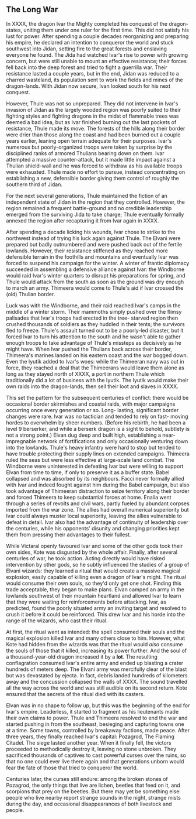 ## The Long War

In XXXX, the dragon Ivar the Mighty completed his conquest of the dragon-states, uniting them 
under one ruler for the first time.  This did not satisfy his lust for power.  After spending a 
couple decades reorganizing and preparing his empire, he declared an intention to conqueror the 
world and stuck southwest into Jidan, setting fire to the great forests and enslaving everyone he 
found.  The Jida had watched Ivar's rise to power with growing concern, but were still unable to 
mount an effective resistance; their forces fell back into the deep forest and tried to fight a 
guerrilla war.  Their resistance lasted a couple years, but in the end, Jidan was reduced to a 
charred wasteland, its population sent to work the fields and mines of the dragon-lands.  With 
Jidan now secure, Ivan looked south for his next conquest.

However, Thule was not so unprepared.  They did not intervene in Ivar's invasion of Jidan as the 
largely wooded region was poorly suited to their fighting styles and fighting dragons in the midst 
of flammable trees was deemed a bad idea, but as Ivar finished burning out the last pockets of 
resistance, Thule made its move.  The forests of the hills along their border were drier than 
those along the coast and had been burned out a couple years earlier, leaning open terrain 
adequate for their purposes.  Ivar's numerous but poorly-organized troops were taken by surprise 
by the disciplined ranks of armored Thulians bearing down on them.  Ivar attempted a massive 
counter-attack, but it made little impact against a Thulian shield-wall and he was forced to 
withdraw as his available troops were exhausted.  Thule made no effort to pursue, instead 
concentrating on establishing a new, defensible border giving them control of roughly the southern 
third of Jidan.

For the next several generations, Thule maintained the fiction of an independent state of Jidan in 
the region that they controlled.  However, the region remained a frequent battle-ground and no 
credible leadership emerged from the surviving Jida to take charge; Thule eventually formally 
annexed the region after recapturing it from Ivar again in XXXX.

After spending a decade licking his wounds, Ivar chose to strike to the northwest instead of 
trying his luck again against Thule.  The Elvani were prepared but badly outnumbered and were 
pushed back out of the fertile lowlands.  However, their resistance stiffened as they reached more 
defensible terrain in the foothills and mountains and eventually Ivar was forced to suspend his 
campaign for the winter.  A winter of frantic diplomacy succeeded in assembling a defensive 
alliance against Ivar: the Windborne would raid Ivar's winter quarters to disrupt his preparations 
for spring, and Thule would attack from the south as soon as the ground was dry enough to march an 
army.  Thimeera would come to Thule's aid if Ivar crossed the (old) Thulian border.

Luck was with the Windborne, and their raid reached Ivar's camps in the middle of a winter storm. 
Their mammoths simply pushed over the flimsy palisades that Ivar's troops had erected in the tree-
starved region then crushed thousands of soldiers as they huddled in their tents; the survivors 
fled to freeze.  Thule's assault turned out to be a poorly-led disaster, but it forced Ivar to 
turn his attention to the south and he wasn't able to gather enough troops to take advantage of 
Thule's missteps as decisively as he might have.  When Ivar pushed the Thulians back across their 
border, Thimeera's marines landed on his eastern coast and the war bogged down.  Even the Iyutik 
added to Ivar's woes: while the Thimeeran navy was out in force, they reached a deal that the 
Thimeerans would leave them alone as long as they stayed north of XXXX, a port in northern Thule 
which traditionally did a lot of business with the Iyutik.  The Iyutik would make their own raids 
into the dragon-lands, then sell their loot and slaves in XXXX.

This set the pattern for the subsequent centuries of conflict: there would be occasional border 
skirmishes and coastal raids, with major campaigns occurring once every generation or so.  Long-
lasting, significant border changes were rare.  Ivar was no tactician and tended to rely on fast-
moving hordes to overwhelm by sheer numbers.  (Before his rebirth, he had been a level 9 
berserker, and while a berserk dragon is a sight to behold, subtlety is not a strong point.) 
Elvan dug deep and built high, establishing a near-impregnable network of fortifications and only 
occasionally venturing down into the lowlands.  Thule's heavy infantry were hard to stop but 
tended to have trouble protecting their supply lines on extended campaigns.  Thimeera ruled the 
seas but were less effective at large-scale land combat.  The Windborne were uninterested in 
defeating Ivar but were willing to support Elvan from time to time, if only to preserve it as a 
buffer state.  Babel collapsed and was absorbed by its neighbours.  Facci never formally allied 
with Ivar and indeed fought against him during the Babel campaign, but also took advantage of 
Thimeeran distraction to seize territory along their border and forced Thimeera to keep 
substantial forces at home.  Enalia went through a series of revolts and civil wars, partly fueled 
by abundant corpses imported from the war zone.  The allies had overall numerical superiority but 
Ivar could always muster local superiority, leaving the allies vulnerable to defeat in detail. 
Ivar also had the advantage of continuity of leadership over the centuries, while his opponents' 
disunity and changing priorities kept them from pressing their advantages to their fullest.

While Victaral openly favoured Ivar and some of the other gods took their own sides, Kote was 
disgusted by the whole affair.  Finally, after several centuries of war, he took action.  Acting 
directly would have risked intervention by other gods, so he subtly influenced the studies of a 
group of Elvani wizards: they learned a ritual that would create a massive magical explosion, 
easily capable of killing even a dragon of Ivar's might.  The ritual would consume their own 
souls, so they'd only get one shot.  Finding this trade acceptable, they began to make plans. 
Elvan camped an army in the lowlands southwest of their mountain heartland and allowed Ivar to 
learn that they were waiting for reinforcements before attacking.  Ivar, as predicted, found the 
poorly situated army an inviting target and resolved to crush it before it could be reinforced. 
This drew Ivar and his horde into the range of the wizards, who cast their ritual. 

At first, the ritual went as intended: the spell consumed their souls and the magical explosion 
killed Ivar and many others close to him.  However, what Kote had hidden from the wizards was that 
the ritual would *also* consume the souls of those that it killed, increasing its power further. 
And the soul of a thousand-year-old dragon increased it by a **lot**.  The resulting conflagration 
consumed Ivar's entire army and ended up blasting a crater hundreds of meters deep.  The Elvani 
army was mercifully clear of the blast but was devastated by ejecta.  In fact, debris landed 
hundreds of kilometers away and the concussion collapsed the walls of XXXX.  The sound travelled 
all the way across the world and was still audible on its second return.  Kote ensured that the 
secrets of the ritual died with its casters.

Elvan was in no shape to follow up, but this was the beginning of the end for Ivar's empire. 
Leaderless, it started to fragment as his lieutenants made their own claims to power.  Thule and 
Thimeera resolved to end the war and started pushing in from the southeast, besieging and 
capturing towns one at a time.  Some towns, controlled by breakaway factions, made peace.  After 
three years, they finally reached Ivar's capital: Pozagrod, The Flaming Citadel.  The siege lasted 
another year.  When it finally fell, the victors proceeded to methodically destroy it, leaving no 
stone unbroken.  They sacrificed thousands of captives to cast powerful curses over the ruins, so 
that no one could ever live there again and that generations unborn would fear the fate of those 
that tried to conqueror the world.

Centuries later, the curses still endure: among the broken stones of Pozagrod, the only things 
that live are lichen, beetles that feed on it, and scorpions that prey on the beetles.  But there 
may yet be something else: people who live nearby report strange sounds in the night, strange 
mists during the day, and occasional disappearances of both livestock and people.

